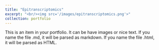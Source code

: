 ```yaml
---
title: "Epitranscriptomics"
excerpt: "<br/><img src='/images/epitranscriptomics.png'>"
collection: portfolio
---
```


This is an item in your portfolio. It can be have images or nice text. If you name the file .md, it will be parsed as markdown. If you name the file .html, it will be parsed as HTML. 
